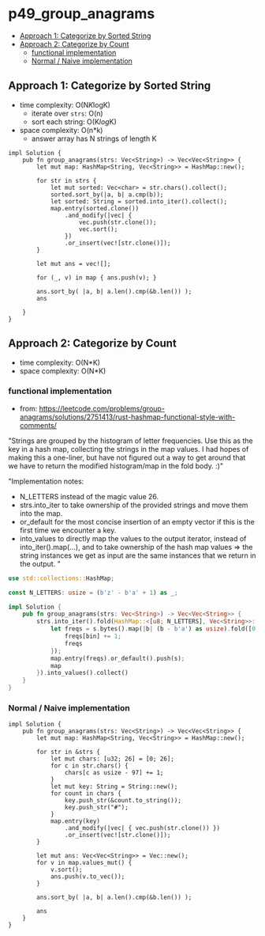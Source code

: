 # p49_group_anagrams

<!-- toc GFM -->

* [Approach 1: Categorize by Sorted String](#approach-1-categorize-by-sorted-string)
* [Approach 2: Categorize by Count](#approach-2-categorize-by-count)
    - [functional implementation](#functional-implementation)
    - [Normal / Naive implementation](#normal--naive-implementation)

<!-- toc -->

## Approach 1: Categorize by Sorted String

- time complexity: O(N*K*logK)
    - iterate over `strs`: O(n)
    - sort each string: O(K*log*K)
- space complexity: O(n*k)
    - answer array has N strings of length K

```
impl Solution {
    pub fn group_anagrams(strs: Vec<String>) -> Vec<Vec<String>> {
        let mut map: HashMap<String, Vec<String>> = HashMap::new();

        for str in strs {
            let mut sorted: Vec<char> = str.chars().collect();
            sorted.sort_by(|a, b| a.cmp(b));
            let sorted: String = sorted.into_iter().collect();
            map.entry(sorted.clone())
                .and_modify(|vec| {
                    vec.push(str.clone());
                    vec.sort();
                })
                .or_insert(vec![str.clone()]);
        }

        let mut ans = vec![];

        for (_, v) in map { ans.push(v); }

        ans.sort_by( |a, b| a.len().cmp(&b.len()) );
        ans

    }
}
```

## Approach 2: Categorize by Count

- time complexity: O(N*K)
- space complexity: O(N*K)

### functional implementation

- from: https://leetcode.com/problems/group-anagrams/solutions/2751413/rust-hashmap-functional-style-with-comments/


"Strings are grouped by the histogram of letter frequencies. Use this as the key in a hash map, collecting the strings in the map values. I had hopes of making this a one-liner, but have not figured out a way to get around that we have to return the modified histogram/map in the fold body. :)"

"Implementation notes:

- N_LETTERS instead of the magic value 26.
- strs.into_iter to take ownership of the provided strings and move them into the map.
- or_default for the most concise insertion of an empty vector if this is the first time we encounter a key.
- into_values to directly map the values to the output iterator, instead of into_iter().map(...), and to take ownership of the hash map values => the string instances we get as input are the same instances that we return in the output.
"

```rust
use std::collections::HashMap;

const N_LETTERS: usize = (b'z' - b'a' + 1) as _;

impl Solution {
    pub fn group_anagrams(strs: Vec<String>) -> Vec<Vec<String>> {
        strs.into_iter().fold(HashMap::<[u8; N_LETTERS], Vec<String>>::new(), |mut map, s| {
            let freqs = s.bytes().map(|b| (b - b'a') as usize).fold([0; N_LETTERS], |mut freqs, bin| {
                freqs[bin] += 1;
                freqs
            });
            map.entry(freqs).or_default().push(s);
            map
        }).into_values().collect()
    }
}
```

### Normal / Naive implementation


```
impl Solution {
    pub fn group_anagrams(strs: Vec<String>) -> Vec<Vec<String>> {
        let mut map: HashMap<String, Vec<String>> = HashMap::new();

        for str in &strs {
            let mut chars: [u32; 26] = [0; 26];
            for c in str.chars() {
                chars[c as usize - 97] += 1;
            }
            let mut key: String = String::new();
            for count in chars {
                key.push_str(&count.to_string());
                key.push_str("#");
            }
            map.entry(key)
                .and_modify(|vec| { vec.push(str.clone()) })
                .or_insert(vec![str.clone()]);
        }

        let mut ans: Vec<Vec<String>> = Vec::new();
        for v in map.values_mut() {
            v.sort();
            ans.push(v.to_vec());
        }

        ans.sort_by( |a, b| a.len().cmp(&b.len()) );

        ans
    }
}
```

